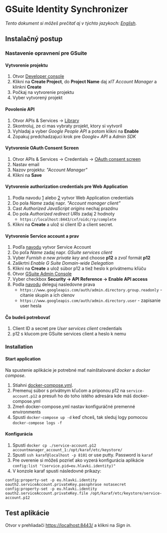 # GSuite Identity Synchronizer

*Tento dokument si môžeš prečítať aj v týchto jazykoch: [English](README.md).*

## Instalačný postup

### Nastavenie opravnení pre GSuite


#### Vytvorenie projektu

1. Otvor [Developer console](https://console.cloud.google.com/cloud-resource-manager)
1. Klikni na **Create Project**, do **Project Name** daj *xIT Account Manager* a klinkni **Create**
1. Počkaj na vytvorenie projektu
1. Vyber vytvorený projekt

#### Povolenie API

1. Otvor APIs & Services -> [Library](https://console.cloud.google.com/apis/library)
1. Skontroluj, ze ci mas vybraty projekt, ktory si vytvoril
1. Vyhladaj a vyber *Google People API* a potom klikni na **Enable**
1. Zopakuj predchadzajuci krok pre *Google+ API* a *Admin SDK*

#### Vytvorenie OAuth Consent Screen

1. Otvor APIs & Services -> Credentials -> [OAuth consent screen](https://console.cloud.google.com/apis/credentials/consent)
1. Nastav email
1. Nazov projektu: *"Account Manager"*
1. Klikni na **Save**

#### Vytvorenie authorization credentials pre Web Application

1. Podla navodu [1](https://developers.google.com/identity/protocols/OAuth2WebServer#creatingcred) alebo [2](https://developers.google.com/identity/sign-in/web/server-side-flow#step_1_create_a_client_id_and_client_secret) vytvor Web Application credentials
1. Do pola *Name* zadaj napr. *"Account manager client"*
1. Cast *Authorized JavaScript origins* nechaj prazdnu
1. Do pola *Authorized redirect URIs* zadaj 2 hodnoty
    - `https://localhost:8443/cxf/oidc/rp/complete`
1. Klikni na **Create** a ulož si client ID a client secret.

#### Vytvorenie Service account a prav

1. Podľa [navodu](https://developers.google.com/identity/protocols/OAuth2ServiceAccount#creatinganaccount) vytvor Service Account
1. Do poľa *Name* zadaj napr. *GSuite services client*
1. Vyber *Furnish a new private key* and choose **p12** a zvoľ formát **p12**
1. Zaškrtni *Enable G Suite Domain-wide Delegation*
1. Klikni na **Create** a ulož súbor p12 a tiež heslo k privátnemu kľúču
1. Otvor [GSuite Admin Console](https://admin.google.com)
1. Vyber checkbox **Security -> API Reference -> Enable API access**
1. Podla [navodu](https://developers.google.com/identity/protocols/OAuth2ServiceAccount#delegatingauthority) deleguj nasledovne prava
    - `https://www.googleapis.com/auth/admin.directory.group.readonly` - citanie skupin a ich clenov
    - `https://www.googleapis.com/auth/admin.directory.user` - zapisanie user hesla

#### Čo budeš potrebovať

1. Client ID a secret pre *User services client* credentials
1. p12 s klucom pre GSuite services client a heslo k nemu

### Installation

#### Start application

Na spustenie aplikácie je potrebné mať nainštalované *docker* a *docker compose*.

1. Stiahni [docker-compose.yml](http://github.com/hlavki/).
1. Premenuj súbor s privátnym kľučom a priponou p12 na `service-account.p12` a presuň ho do toho istého adresára kde máš docker-compose.yml
1. Zmeň docker-compose.yml nastav konfiguráčné premenné environments
1. Spusti `docker-compose up -d` keď chceš, tak sleduj logy pomocou `docker-compose logs -f`

#### Konfigurácia

1. Spusti `docker cp ./service-account.p12 accountmanager_account_1:/opt/karaf/etc/keystore/`
1. Spusti `ssh karaf@localhost -p 8101` or use putty. Password is `karaf`
1. Pre overenie si môžeš pozrieť ako vyzerá konfigurácia aplikácie `config:list "(service.pid=eu.hlavki.identity)"`
1. V konzole karaf spusti následovné príkazy:

```
config:property-set -p eu.hlavki.identity oauth2.serviceAccount.privateKey.passphrase notasecret
config:property-set -p eu.hlavki.identity oauth2.serviceAccount.privateKey.file /opt/karaf/etc/keystore/service-account.p12
```

## Test aplikácie

Otvor v prehliadači [https://localhost:8443/](https://localhost:8443/) a klikni na *Sign in*.
